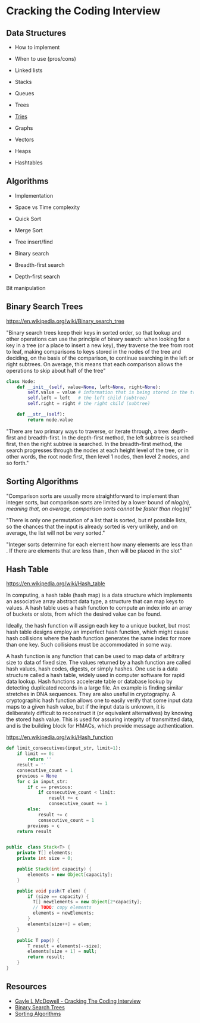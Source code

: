 # Cracking the Coding Interview

## Data Structures

* How to implement
* When to use (pros/cons)

* Linked lists
* Stacks
* Queues
* Trees
* [Tries](https://en.wikipedia.org/wiki/Trie)
* Graphs
* Vectors
* Heaps
* Hashtables

## Algorithms

* Implementation
* Space vs Time complexity

* Quick Sort
* Merge Sort
* Tree insert/find
* Binary search
* Breadth-first search
* Depth-first search

Bit manipulation

## Binary Search Trees

https://en.wikipedia.org/wiki/Binary_search_tree

"Binary search trees keep their keys in sorted order, so that lookup and other operations can use the principle of binary search: when looking for a key in a tree (or a place to insert a new key), they traverse the tree from root to leaf, making comparisons to keys stored in the nodes of the tree and deciding, on the basis of the comparison, to continue searching in the left or right subtrees. On average, this means that each comparison allows the operations to skip about half of the tree"

```python
class Node:
    def __init__(self, value=None, left=None, right=None):
        self.value = value # information that is being stored in the tree
        self.left = left   # the left child (subtree)
        self.right = right # the right child (subtree)

    def __str__(self):
        return node.value
```

"There are two primary ways to traverse, or iterate through, a tree: depth-first and breadth-first. In the depth-first method, the left subtree is searched first, then the right subtree is searched. In the breadth-first method, the search progresses through the nodes at each height level of the tree, or in other words, the root node first, then level 1 nodes, then level 2 nodes, and so forth."

## Sorting Algorithms

"Comparison sorts are usually more straightforward to implement than integer sorts, but comparison sorts are limited by a lower bound of n*log(n), meaning that, on average, comparison sorts cannot be faster than n*log(n)"

"There is only one permutation of a list that is sorted, but n! possible lists, so the chances that the input is already sorted is very unlikely, and on average, the list will not be very sorted."

"Integer sorts determine for each element​  how many elements are less than . If there are  elements that are less than , then  will be placed in the  slot"

## Hash Table

https://en.wikipedia.org/wiki/Hash_table

In computing, a hash table (hash map) is a data structure which implements an associative array abstract data type, a structure that can map keys to values. A hash table uses a hash function to compute an index into an array of buckets or slots, from which the desired value can be found.

Ideally, the hash function will assign each key to a unique bucket, but most hash table designs employ an imperfect hash function, which might cause hash collisions where the hash function generates the same index for more than one key. Such collisions must be accommodated in some way.

A hash function is any function that can be used to map data of arbitrary size to data of fixed size. The values returned by a hash function are called hash values, hash codes, digests, or simply hashes. One use is a data structure called a hash table, widely used in computer software for rapid data lookup. Hash functions accelerate table or database lookup by detecting duplicated records in a large file. An example is finding similar stretches in DNA sequences. They are also useful in cryptography. A cryptographic hash function allows one to easily verify that some input data maps to a given hash value, but if the input data is unknown, it is deliberately difficult to reconstruct it (or equivalent alternatives) by knowing the stored hash value. This is used for assuring integrity of transmitted data, and is the building block for HMACs, which provide message authentication.

https://en.wikipedia.org/wiki/Hash_function

```python
def limit_consecutives(input_str, limit=1):
    if limit == 0:
        return ''
    result = ''
    consecutive_count = 1
    previous = None
    for c in input_str:
        if c == previous:
            if consecutive_count < limit:
                result += c
                consecutive_count += 1
        else:
            result += c
            consecutive_count = 1
        previous = c
    return result
```

```java

public  class Stack<T> {
    private T[] elements;
    private int size = 0;

    public Stack(int capacity) {
        elements = new Object[capacity];
    }

    public void push(T elem) {
        if (size == capacity) {
          T[] newElements = new Object[2*capacity];
          // TODO: copy elements
          elements = newElements;          
        }
        elements[size++] = elem;
    }

    public T pop() {
        T result = elements[--size];
        elements[size + 1] = null;
        return result;
    }
}
```

## Resources

* [Gayle L McDowell - Cracking The Coding Interview](https://www.youtube.com/watch?v=rEJzOhC5ZtQ&feature=youtu.be)
* [Binary Search Trees](https://brilliant.org/wiki/binary-search-trees)
* [Sorting Algorithms](https://brilliant.org/wiki/sorting-algorithms)

